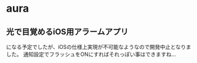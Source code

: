 # aura
## 光で目覚めるiOS用アラームアプリ

になる予定でしたが、iOSの仕様上実現が不可能なようなので開発中止となりました。
通知設定でフラッシュをONにすればそれっぽい事はできますね…
